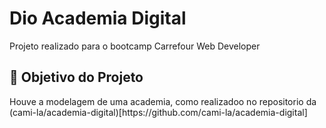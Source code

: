 <h1>Dio Academia Digital</h1>
<p> Projeto realizado para o bootcamp Carrefour Web Developer <br>

<h2>🎯 Objetivo do Projeto</h2>
<p>Houve a modelagem de uma academia, como realizadoo no repositorio da (cami-la/academia-digital)[https://github.com/cami-la/academia-digital]</p>

